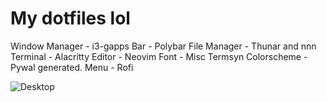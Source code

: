 # My dotfiles lol
Window Manager - i3-gapps
Bar - Polybar
File Manager - Thunar and nnn
Terminal - Alacritty
Editor - Neovim 
Font - Misc Termsyn
Colorscheme - Pywal generated.
Menu - Rofi

![Desktop](https://i.imgur.com/Fbz6U9Y.png)



